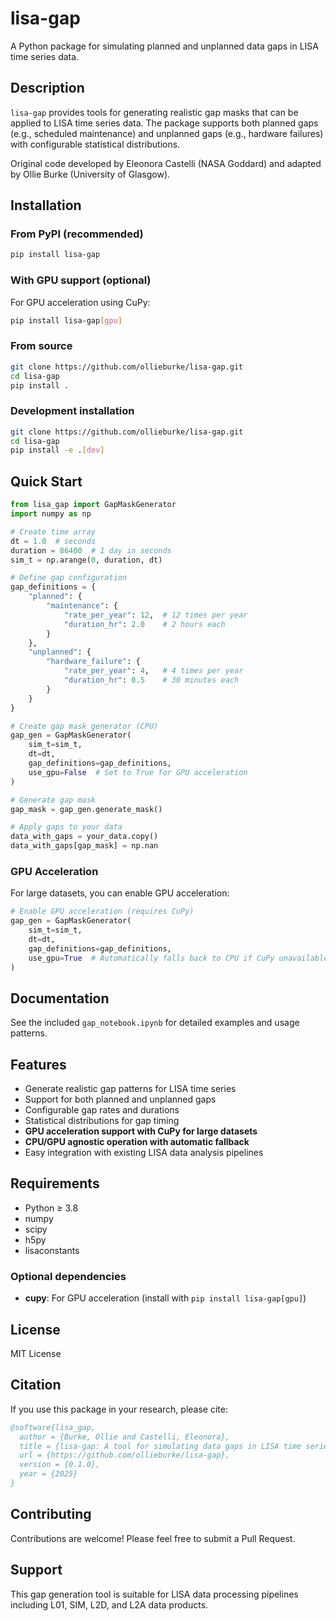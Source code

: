 # lisa-gap

A Python package for simulating planned and unplanned data gaps in LISA time series data.

## Description

`lisa-gap` provides tools for generating realistic gap masks that can be applied to LISA time series data. The package supports both planned gaps (e.g., scheduled maintenance) and unplanned gaps (e.g., hardware failures) with configurable statistical distributions.

Original code developed by Eleonora Castelli (NASA Goddard) and adapted by Ollie Burke (University of Glasgow).

## Installation

### From PyPI (recommended)

```bash
pip install lisa-gap
```

### With GPU support (optional)

For GPU acceleration using CuPy:

```bash
pip install lisa-gap[gpu]
```

### From source

```bash
git clone https://github.com/ollieburke/lisa-gap.git
cd lisa-gap
pip install .
```

### Development installation

```bash
git clone https://github.com/ollieburke/lisa-gap.git
cd lisa-gap
pip install -e .[dev]
```

## Quick Start

```python
from lisa_gap import GapMaskGenerator
import numpy as np

# Create time array
dt = 1.0  # seconds
duration = 86400  # 1 day in seconds
sim_t = np.arange(0, duration, dt)

# Define gap configuration
gap_definitions = {
    "planned": {
        "maintenance": {
            "rate_per_year": 12,  # 12 times per year
            "duration_hr": 2.0    # 2 hours each
        }
    },
    "unplanned": {
        "hardware_failure": {
            "rate_per_year": 4,   # 4 times per year
            "duration_hr": 0.5    # 30 minutes each
        }
    }
}

# Create gap mask generator (CPU)
gap_gen = GapMaskGenerator(
    sim_t=sim_t,
    dt=dt,
    gap_definitions=gap_definitions,
    use_gpu=False  # Set to True for GPU acceleration
)

# Generate gap mask
gap_mask = gap_gen.generate_mask()

# Apply gaps to your data
data_with_gaps = your_data.copy()
data_with_gaps[gap_mask] = np.nan
```

### GPU Acceleration

For large datasets, you can enable GPU acceleration:

```python
# Enable GPU acceleration (requires CuPy)
gap_gen = GapMaskGenerator(
    sim_t=sim_t,
    dt=dt,
    gap_definitions=gap_definitions,
    use_gpu=True  # Automatically falls back to CPU if CuPy unavailable
)
```

## Documentation

See the included `gap_notebook.ipynb` for detailed examples and usage patterns.

## Features

- Generate realistic gap patterns for LISA time series
- Support for both planned and unplanned gaps
- Configurable gap rates and durations
- Statistical distributions for gap timing
- **GPU acceleration support with CuPy for large datasets**
- **CPU/GPU agnostic operation with automatic fallback**
- Easy integration with existing LISA data analysis pipelines

## Requirements

- Python ≥ 3.8
- numpy
- scipy
- h5py
- lisaconstants

### Optional dependencies

- **cupy**: For GPU acceleration (install with `pip install lisa-gap[gpu]`)

## License

MIT License

## Citation

If you use this package in your research, please cite:

```bibtex
@software{lisa_gap,
  author = {Burke, Ollie and Castelli, Eleonora},
  title = {lisa-gap: A tool for simulating data gaps in LISA time series},
  url = {https://github.com/ollieburke/lisa-gap},
  version = {0.1.0},
  year = {2025}
}
```

## Contributing

Contributions are welcome! Please feel free to submit a Pull Request.

## Support

This gap generation tool is suitable for LISA data processing pipelines including L01, SIM, L2D, and L2A data products. 